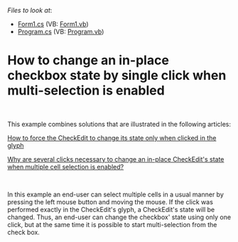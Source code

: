 <!-- default file list -->
*Files to look at*:

* [Form1.cs](./CS/Form1.cs) (VB: [Form1.vb](./VB/Form1.vb))
* [Program.cs](./CS/Program.cs) (VB: [Program.vb](./VB/Program.vb))
<!-- default file list end -->
# How to change an in-place checkbox state by single click when multi-selection is enabled


<p><br />
<p>This example combines solutions that are illustrated in the following articles:</p><p><a href="https://www.devexpress.com/Support/Center/p/E315">How to force the CheckEdit to change its state only when clicked in the glyph</a></p><p><a href="https://www.devexpress.com/Support/Center/p/K18380">Why are several clicks necessary to change an in-place CheckEdit's state when multiple cell selection is enabled?</a></p><br />
<p>In this example an end-user can select multiple cells in a usual manner by pressing the left mouse button and moving the mouse. If the click was performed exactly in the CheckEdit's glyph, a CheckEdit's state will be changed. Thus, an end-user can change the checkbox' state using only one click, but at the same time it is possible to start multi-selection from the check box.</p></p>

<br/>


